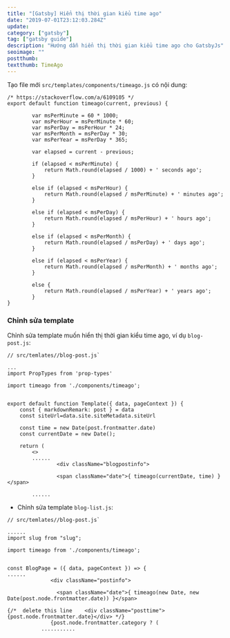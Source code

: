 ```yaml
---
title: "[Gatsby] Hiển thị thời gian kiểu time ago"
date: "2019-07-01T23:12:03.284Z"
update: 
category: ["gatsby"]
tag: ["gatsby guide"]
description: "Hướng dẫn hiển thị thời gian kiểu time ago cho GatsbyJs"
seoimage: ""
postthumb: 
textthumb: TimeAgo
---
```


Tạo file mới `src/templates/components/timeago.js` có nội dung:

```
/* https://stackoverflow.com/a/6109105 */
export default function timeago(current, previous) {

        var msPerMinute = 60 * 1000;
        var msPerHour = msPerMinute * 60;
        var msPerDay = msPerHour * 24;
        var msPerMonth = msPerDay * 30;
        var msPerYear = msPerDay * 365;

        var elapsed = current - previous;

        if (elapsed < msPerMinute) {
            return Math.round(elapsed / 1000) + ' seconds ago';
        }

        else if (elapsed < msPerHour) {
            return Math.round(elapsed / msPerMinute) + ' minutes ago';
        }

        else if (elapsed < msPerDay) {
            return Math.round(elapsed / msPerHour) + ' hours ago';
        }

        else if (elapsed < msPerMonth) {
            return Math.round(elapsed / msPerDay) + ' days ago';
        }

        else if (elapsed < msPerYear) {
            return Math.round(elapsed / msPerMonth) + ' months ago';
        }

        else {
            return Math.round(elapsed / msPerYear) + ' years ago';
        }
}
```

### Chỉnh sửa template

Chỉnh sửa template muốn hiển thị thời gian kiểu time ago, ví dụ `blog-post.js`:

```tl
// src/temlates//blog-post.js`
```
```
...
import PropTypes from 'prop-types'
```
```hl
import timeago from './components/timeago';
```
```

export default function Template({ data, pageContext }) {
    const { markdownRemark: post } = data
    const siteUrl=data.site.siteMetadata.siteUrl
```
```hl    
    const time = new Date(post.frontmatter.date)
    const currentDate = new Date();
```
```
    return (
        <>
        ......
                <div className="blogpostinfo">
```
```hl                
                <span className="date">{ timeago(currentDate, time) }</span>
```                
```
		......
```		

- Chỉnh sửa template `blog-list.js`:

```tl
// src/temlates//blog-post.js`
```
```
......
import slug from "slug";
```
```hl
import timeago from './components/timeago';
```
```

const BlogPage = ({ data, pageContext }) => {
......
              <div className="postinfo">
```
```hl
                <span className="date">{ timeago(new Date, new Date(post.node.frontmatter.date)) }</span>
```
```                
{/*  delete this line    <div className="posttime">{post.node.frontmatter.date}</div> */}
              {post.node.frontmatter.category ? (
           ...........
```           